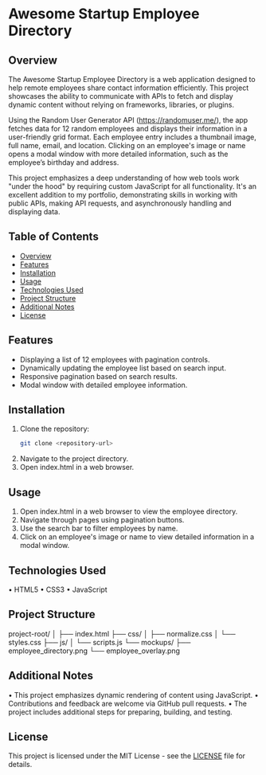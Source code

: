 # Awesome Startup Employee Directory

## Overview
The Awesome Startup Employee Directory is a web application designed to help remote employees share contact information efficiently. This project showcases the ability to communicate with APIs to fetch and display dynamic content without relying on frameworks, libraries, or plugins.

Using the Random User Generator API (https://randomuser.me/), the app fetches data for 12 random employees and displays their information in a user-friendly grid format. Each employee entry includes a thumbnail image, full name, email, and location. Clicking on an employee's image or name opens a modal window with more detailed information, such as the employee’s birthday and address.

This project emphasizes a deep understanding of how web tools work "under the hood" by requiring custom JavaScript for all functionality. It's an excellent addition to my portfolio, demonstrating skills in working with public APIs, making API requests, and asynchronously handling and displaying data.

## Table of Contents
- [Overview](#overview)
- [Features](#features)
- [Installation](#installation)
- [Usage](#usage)
- [Technologies Used](#technologies-used)
- [Project Structure](#project-structure)
- [Additional Notes](#additional-notes)
- [License](#license)

## Features
- Displaying a list of 12 employees with pagination controls.
- Dynamically updating the employee list based on search input.
- Responsive pagination based on search results.
- Modal window with detailed employee information.

## Installation
1. Clone the repository:
   ```bash
   git clone <repository-url>
2. Navigate to the project directory.
3. Open index.html in a web browser.

## Usage
1. Open index.html in a web browser to view the employee directory.
2. Navigate through pages using pagination buttons.
3. Use the search bar to filter employees by name.
4. Click on an employee's image or name to view detailed information in a modal window.

## Technologies Used
• HTML5
• CSS3
• JavaScript

## Project Structure

project-root/
│
├── index.html
├── css/
│   ├── normalize.css
│   └── styles.css
├── js/
│   └── scripts.js
└── mockups/
    ├── employee_directory.png
    └── employee_overlay.png

## Additional Notes 
• This project emphasizes dynamic rendering of content using JavaScript.
• Contributions and feedback are welcome via GitHub pull requests.
• The project includes additional steps for preparing, building, and testing.

## License

This project is licensed under the MIT License - see the [LICENSE](LICENSE) file for details.

